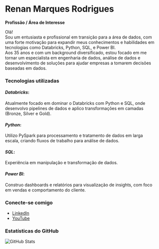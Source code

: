 # Renan Marques Rodrigues

**Profissão / Área de Interesse**

Olá! <br>
Sou um entusiasta e profissional em transição para a área de dados, com uma forte motivação para expandir meus conhecimentos e habilidades em tecnologias como Databricks, Python, SQL, e Power BI.<br>
Aos 35 anos e com um background diversificado, estou focado em me tornar um especialista em engenharia de dados, análise de dados e desenvolvimento de soluções para ajudar empresas a tomarem decisões baseadas em dados.

### Tecnologias utilizadas
#### *Databricks*:
Atualmente focado em dominar o Databricks com Python e SQL, onde desenvolvo pipelines de dados e aplico transformações em camadas (Bronze, Silver e Gold).

#### *Python*:
Utilizo PySpark para processamento e tratamento de dados em larga escala, criando fluxos de trabalho para análise de dados.

#### *SQL*:
Experiência em manipulação e transformação de dados.

#### *Power BI*:
Construo dashboards e relatórios para visualização de insights, com foco em vendas e comportamento do cliente.


### Conecte-se comigo
- [LinkedIn](https://www.linkedin.com/in/renan-marques-rodrigues/)
- [YouTube](https://www.youtube.com/@datadevacademy)


### Estatísticas do GitHub
![GitHub Stats](https://github-readme-stats.vercel.app/api?username=RenanBjj&show_icons=true&bg_color=000&title_color=#4e7e93&text_color=FFF&border_radius=3&border_color=36123c)

<!--
**RenanBjj/RenanBjj** is a ✨ _special_ ✨ repository because its `README.md` (this file) appears on your GitHub profile.

Here are some ideas to get you started:

- 🔭 I’m currently working on ...
- 🌱 I’m currently learning ...
- 👯 I’m looking to collaborate on ...
- 🤔 I’m looking for help with ...
- 💬 Ask me about ...
- 📫 How to reach me: ...
- 😄 Pronouns: ...
- ⚡ Fun fact: ...
-->
